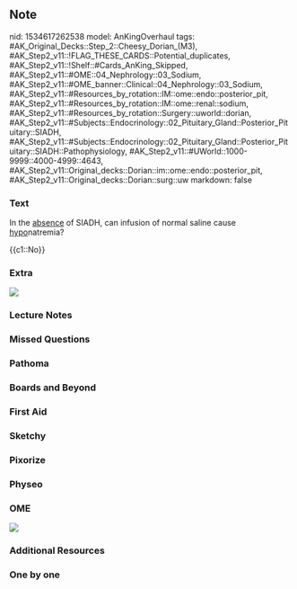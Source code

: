 ## Note
nid: 1534617262538
model: AnKingOverhaul
tags: #AK_Original_Decks::Step_2::Cheesy_Dorian_(M3), #AK_Step2_v11::!FLAG_THESE_CARDS::Potential_duplicates, #AK_Step2_v11::!Shelf::#Cards_AnKing_Skipped, #AK_Step2_v11::#OME::04_Nephrology::03_Sodium, #AK_Step2_v11::#OME_banner::Clinical::04_Nephrology::03_Sodium, #AK_Step2_v11::#Resources_by_rotation::IM::ome::endo::posterior_pit, #AK_Step2_v11::#Resources_by_rotation::IM::ome::renal::sodium, #AK_Step2_v11::#Resources_by_rotation::Surgery::uworld::dorian, #AK_Step2_v11::#Subjects::Endocrinology::02_Pituitary_Gland::Posterior_Pituitary::SIADH, #AK_Step2_v11::#Subjects::Endocrinology::02_Pituitary_Gland::Posterior_Pituitary::SIADH::Pathophysiology, #AK_Step2_v11::#UWorld::1000-9999::4000-4999::4643, #AK_Step2_v11::Original_decks::Dorian::im::ome::endo::posterior_pit, #AK_Step2_v11::Original_decks::Dorian::surg::uw
markdown: false

### Text
In the <u>absence</u> of SIADH, can infusion of normal saline cause
<u>hypo</u>natremia?
<div>
  {{c1::No}}
</div>

### Extra
<img src="paste-1260186354319363.jpg">

### Lecture Notes


### Missed Questions


### Pathoma


### Boards and Beyond


### First Aid


### Sketchy


### Pixorize


### Physeo


### OME
<div class="ome-widget">
  <a href=
  "https://onlinemeded.org/spa/nephrology/sodium/acquire?ref=anki"><img src="_OME_AnkiFlashcards_Lesson_1.png"></a>
</div>

### Additional Resources


### One by one

